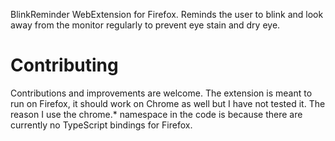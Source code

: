 BlinkReminder WebExtension for Firefox. Reminds the user to blink and look away from the monitor regularly to prevent eye stain and dry eye.

# Contributing #
Contributions and improvements are welcome. The extension is meant to run on Firefox, it should work on Chrome as well but I have not tested it.
The reason I use the chrome.* namespace in the code is because there are currently no TypeScript bindings for Firefox.
